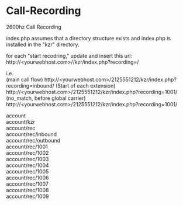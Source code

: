 # Call-Recording
2600hz Call Recording

index.php assumes that a directory structure exists and index.php is installed in the "kzr" directory. 

for each "start recodring," update and insert this url:
http://<yourwebhost.com>/<account>/kzr/index.php?recording=<extension>/

i.e. \
(main call flow) http://<yourwebhost.com>/2125551212/kzr/index.php?recording=inbound/
(Start of each extension) http://<yourwebhost.com>/2125551212/kzr/index.php?recording=1001/
(no_match, before global carrier) http://<yourwebhost.com>/2125551212/kzr/index.php?recording=1001/

account \
account/kzr \
account/rec \
  account/rec/inbound \
  account/rec/outbound \
  account/rec/1001 \
  account/rec/1002 \
  account/rec/1003 \
  account/rec/1004 \
  account/rec/1005 \
  account/rec/1006 \
  account/rec/1007 \
  account/rec/1008 \
  account/rec/1009 
